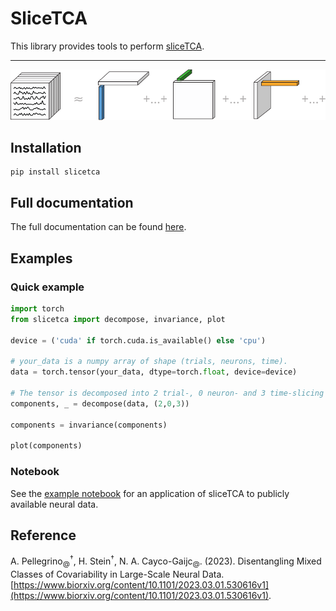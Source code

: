# SliceTCA

This library provides tools to perform [sliceTCA](https://www.biorxiv.org/content/10.1101/2023.03.01.530616v1).

___

<p align="center">
  <img width="700" src="./img/decomposition.svg">
</p>

## Installation 

```commandline
pip install slicetca
```

## Full documentation

The full documentation can be found [here](https://github.com/arthur-pe/slicetca/blob/master/documentation.md).

## Examples

### Quick example 

```python
import torch
from slicetca import decompose, invariance, plot

device = ('cuda' if torch.cuda.is_available() else 'cpu')

# your_data is a numpy array of shape (trials, neurons, time).
data = torch.tensor(your_data, dtype=torch.float, device=device)

# The tensor is decomposed into 2 trial-, 0 neuron- and 3 time-slicing components.
components, _ = decompose(data, (2,0,3))

components = invariance(components)

plot(components)
```

### Notebook

See the [example notebook]() for an application of sliceTCA to publicly available neural data.

## Reference

A. Pellegrino<sub>@</sub><sup>†</sup>, H. Stein<sup>†</sup>, N. A. Cayco-Gaijc<sub>@</sub>. (2023). Disentangling Mixed Classes of Covariability in Large-Scale Neural Data. [https://www.biorxiv.org/content/10.1101/2023.03.01.530616v1](https://www.biorxiv.org/content/10.1101/2023.03.01.530616v1).
